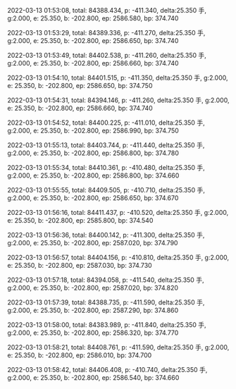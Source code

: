 2022-03-13 01:53:08, total: 84388.434, p: -411.340, delta:25.350 手, g:2.000, e: 25.350, b: -202.800, ep: 2586.580, bp: 374.740

2022-03-13 01:53:29, total: 84389.336, p: -411.270, delta:25.350 手, g:2.000, e: 25.350, b: -202.800, ep: 2586.650, bp: 374.740

2022-03-13 01:53:49, total: 84402.538, p: -411.260, delta:25.350 手, g:2.000, e: 25.350, b: -202.800, ep: 2586.660, bp: 374.740

2022-03-13 01:54:10, total: 84401.515, p: -411.350, delta:25.350 手, g:2.000, e: 25.350, b: -202.800, ep: 2586.650, bp: 374.750

2022-03-13 01:54:31, total: 84394.146, p: -411.260, delta:25.350 手, g:2.000, e: 25.350, b: -202.800, ep: 2586.660, bp: 374.740

2022-03-13 01:54:52, total: 84400.225, p: -411.010, delta:25.350 手, g:2.000, e: 25.350, b: -202.800, ep: 2586.990, bp: 374.750

2022-03-13 01:55:13, total: 84403.744, p: -411.440, delta:25.350 手, g:2.000, e: 25.350, b: -202.800, ep: 2586.800, bp: 374.780

2022-03-13 01:55:34, total: 84410.361, p: -410.480, delta:25.350 手, g:2.000, e: 25.350, b: -202.800, ep: 2586.800, bp: 374.660

2022-03-13 01:55:55, total: 84409.505, p: -410.710, delta:25.350 手, g:2.000, e: 25.350, b: -202.800, ep: 2586.650, bp: 374.670

2022-03-13 01:56:16, total: 84411.437, p: -410.520, delta:25.350 手, g:2.000, e: 25.350, b: -202.800, ep: 2585.800, bp: 374.540

2022-03-13 01:56:36, total: 84400.142, p: -411.300, delta:25.350 手, g:2.000, e: 25.350, b: -202.800, ep: 2587.020, bp: 374.790

2022-03-13 01:56:57, total: 84404.156, p: -410.810, delta:25.350 手, g:2.000, e: 25.350, b: -202.800, ep: 2587.030, bp: 374.730

2022-03-13 01:57:18, total: 84394.058, p: -411.540, delta:25.350 手, g:2.000, e: 25.350, b: -202.800, ep: 2587.020, bp: 374.820

2022-03-13 01:57:39, total: 84388.735, p: -411.590, delta:25.350 手, g:2.000, e: 25.350, b: -202.800, ep: 2587.290, bp: 374.860

2022-03-13 01:58:00, total: 84383.989, p: -411.840, delta:25.350 手, g:2.000, e: 25.350, b: -202.800, ep: 2586.320, bp: 374.770

2022-03-13 01:58:21, total: 84408.761, p: -411.590, delta:25.350 手, g:2.000, e: 25.350, b: -202.800, ep: 2586.010, bp: 374.700

2022-03-13 01:58:42, total: 84406.408, p: -410.740, delta:25.350 手, g:2.000, e: 25.350, b: -202.800, ep: 2586.540, bp: 374.660